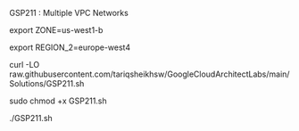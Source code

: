 GSP211 :  Multiple VPC Networks 

export ZONE=us-west1-b

export REGION_2=europe-west4

curl -LO raw.githubusercontent.com/tariqsheikhsw/GoogleCloudArchitectLabs/main/Solutions/GSP211.sh

sudo chmod +x GSP211.sh

./GSP211.sh

